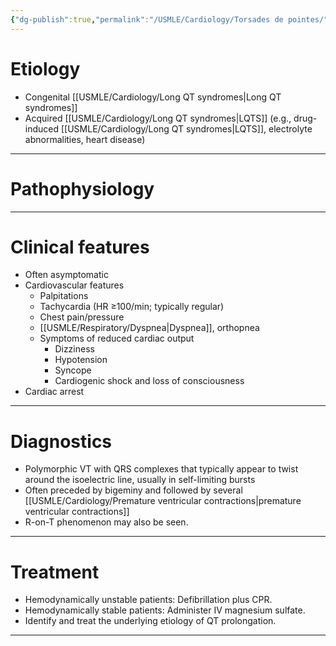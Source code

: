 ```yaml
---
{"dg-publish":true,"permalink":"/USMLE/Cardiology/Torsades de pointes/"}
---
```


# Etiology
- Congenital [[USMLE/Cardiology/Long QT syndromes\|Long QT syndromes]]
- Acquired [[USMLE/Cardiology/Long QT syndromes\|LQTS]] (e.g., drug-induced [[USMLE/Cardiology/Long QT syndromes\|LQTS]], electrolyte abnormalities, heart disease)

---
# Pathophysiology

---
# Clinical features
- Often asymptomatic
- Cardiovascular features
	- Palpitations
	- Tachycardia (HR ≥100/min; typically regular)
	- Chest pain/pressure 
	- [[USMLE/Respiratory/Dyspnea\|Dyspnea]], orthopnea
	- Symptoms of reduced cardiac output
		- Dizziness
		- Hypotension
		- Syncope 
		- Cardiogenic shock and loss of consciousness
- Cardiac arrest

---
# Diagnostics
- Polymorphic VT with QRS complexes that typically appear to twist around the isoelectric line, usually in self-limiting bursts
- Often preceded by bigeminy and followed by several [[USMLE/Cardiology/Premature ventricular contractions\|premature ventricular contractions]]
- R-on-T phenomenon may also be seen.

---
# Treatment
- Hemodynamically unstable patients: Defibrillation plus CPR. 
- Hemodynamically stable patients: Administer IV magnesium sulfate. 
- Identify and treat the underlying etiology of QT prolongation.

---
